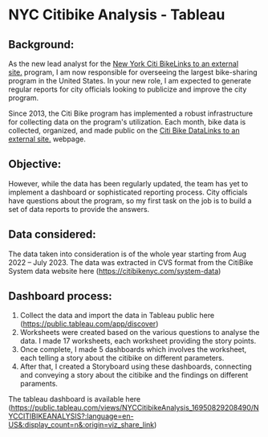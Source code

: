 # ﻿NYC Citibike Analysis - Tableau

## Background:

As the new lead analyst for the [New York Citi BikeLinks to an external site.](https://en.wikipedia.org/wiki/Citi_Bike) program, I am  now responsible for overseeing the largest bike-sharing program in the United States. In your new role, I am expected to generate regular reports for city officials looking to publicize and improve the city program.

Since 2013, the Citi Bike program has implemented a robust infrastructure for collecting data on the program's utilization. Each month, bike data is collected, organized, and made public on the [Citi Bike DataLinks to an external site.](https://www.citibikenyc.com/system-data) webpage.

## Objective:

However, while the data has been regularly updated, the team has yet to implement a dashboard or sophisticated reporting process. City officials have questions about the program, so my first task on the job is to build a set of data reports to provide the answers.

## Data considered:

The data taken into consideration is of the whole year starting from Aug 2022 – July 2023. The data was extracted in CVS format from the CitiBike System data website here (<https://citibikenyc.com/system-data>)

## Dashboard process:

1. Collect the data and import the data in Tableau public here (<https://public.tableau.com/app/discover>)
1. Worksheets were created based on the various questions to analyse the data. I made 17 worksheets, each worksheet providing the story points.
1. Once complete, I made 5 dashboards which involves the worksheet, each telling a story about the citibike on different parameters.
1. After that, I created a Storyboard using these dashboards, connecting and conveying a story about the citibike and the findings on different paraments.

The tableau dashboard is available here (<https://public.tableau.com/views/NYCCitibikeAnalysis_16950829208490/NYCCITIBIKEANALYSIS?:language=en-US&:display_count=n&:origin=viz_share_link>)



